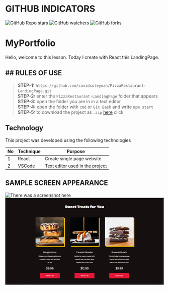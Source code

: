 # GITHUB INDICATORS

![GitHub Repo stars](https://img.shields.io/github/stars/cavidsuleyman/PizzaRestaurant-LandingPage?style=for-the-badge)
![GitHub watchers](https://img.shields.io/github/watchers/cavidsuleyman/PizzaRestaurant-LandingPage?style=for-the-badge)
![GitHub forks](https://img.shields.io/github/forks/cavidsuleyman/PizzaRestaurant-LandingPage?style=for-the-badge)

  # MyPortfolio

Hello, welcome to this lesson. Today I create with React this LandingPage.
## ## RULES OF USE

> **STEP-1:** `https://github.com/cavidsuleyman/PizzaRestaurant-LandingPage.git` <br/>
> **STEP-2:**  enter the `PizzaRestaurant-LandingPage` folder that appears <br/>
> **STEP-3:**  open the folder you are in in a text editor <br/>
> **STEP-4:**  open the folder with `cmd` or `Git Bash` and write `npm start` <br/>
> **STEP-5:**  to download the project as `.zip`  [here](https://github.com/cavidsuleyman/RESUME/archive/refs/heads/master.zip) click <br/>


## Technology

This project was developed using the following technologies

| No | Technique | Purpose |
| - | ---------- | --------------------- |
| 1 | React | Create single page website |
| 2 | VSCode | Text editor used in the project |


## SAMPLE SCREEN APPEARANCE

![There was a screenshot here](./screen.1.png)
![There was a screenshot here](./screen.2.PNG)


 
